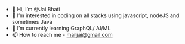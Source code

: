 - 👋 Hi, I’m @Jai Bhati
- 👀 I’m interested in coding on all stacks using javascript, nodeJS and sometimes Java
- 🌱 I’m currently learning GraphQL/ AI/ML
- 📫 How to reach me - mailjai@gmail.com

<!---
jaivardhanbhati/jaivardhanbhati is a ✨ special ✨ repository because its `README.md` (this file) appears on your GitHub profile.
You can click the Preview link to take a look at your changes.
--->
